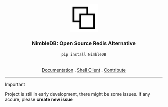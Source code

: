 <div align="center">
  <img src="img/logo.png" alt="Description" style="width:90px;"/>
  <h3>NimbleDB: Open Source Redis Alternative</h3>
  <code style="padding:10px;">pip install NimbleDB</code>
  <br><br><br>
  <a href="https://github.com/FCzajkowski/NimbleDB/edit/main/README.md">Documentation</a>
  .
  <a href="https://github.com/FCzajkowski/NimbleDB/edit/main/README.md">Shell Client</a>
  .
  <a href="https://github.com/FCzajkowski/NimbleDB/edit/main/README.md">Contribute</a>
</div>

------------------

> [!IMPORTANT]
> Project is still in early development, there might be some issues. If any accure, please **create new issue**

